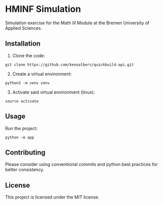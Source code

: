 # HMINF Simulation
Simulation exercise for the Math III Module at the Bremen University of Applied Sciences.

## Installation
1. Clone the code:
```
git clone https://github.com/kenoalbers/quickbuild-api.git
```

2. Create a virtual environment:
```
python3 -m venv venv
```

3. Activate said virtual environment (linux):
```
source activate
```

## Usage
Run the project:
```
python -m app
```

## Contributing
Please consider using conventional commits and python best practices for better consistency.

## License
This project is licensed under the MIT license.
